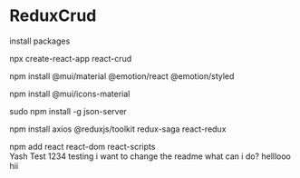 # ReduxCrud<br/>
install packages<br/>

npx create-react-app react-crud<br/>

npm install @mui/material @emotion/react @emotion/styled<br/>

npm install @mui/icons-material<br/>

sudo npm install -g json-server<br/>

npm install axios @reduxjs/toolkit redux-saga react-redux<br/>

npm add react react-dom react-scripts<br/>
Yash Test 1234
testing
i want to change the readme
what can i do?
helllooo
hii